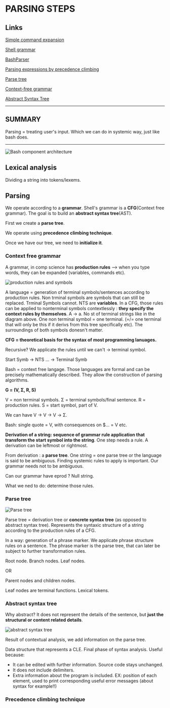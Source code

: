 # PARSING STEPS

## Links

[Simple command expansion](https://github.com/AnoukBV/memo/blob/main/bash_man.md#simple-command-expansion)

[Shell grammar](https://github.com/AnoukBV/memo/blob/main/bash_man.md#shell-grammar)

[BashParser](https://mywiki.wooledge.org/BashParser)

[Parsing expressions by precedence climbing](https://eli.thegreenplace.net/2012/08/02/parsing-expressions-by-precedence-climbing)

[Parse tree](https://en.wikipedia.org/wiki/Parse_tree)

[Context-free grammar](https://en.wikipedia.org/wiki/Context-free_grammar)

[Abstract Syntax Tree](https://en.wikipedia.org/wiki/Abstract_syntax_tree)

--------------------------------------------------
## SUMMARY

Parsing = treating user's input.
Which we can do in  systemic way, just like bash does.

--------------------------------------------------
![Bash component architecture](https://miro.medium.com/v2/resize:fit:640/format:webp/1*Tcrp-wDL3JtLHNHpvvBlNA.png)

## Lexical analysis

Dividing a string into tokens/lexems.

## Parsing

We operate according to a **grammar**. Shell's grammar is a **CFG**(Context free grammar).
The goal is to build an **abstract syntax tree**(AST). 

First we create a **parse tree**.

We operate using **precedence climbing technique**.

Once we have our tree, we need to **initialize it**.

### Context free grammar

A grammar, in comp science has **production rules** --> when you type words, they can be expanded (variables, commands etc). 

![production rules and symbols](https://upload.wikimedia.org/wikipedia/commons/thumb/1/1a/Terminal_and_non-terminal_symbols_example.png/675px-Terminal_and_non-terminal_symbols_example.png)

A language = generation of terminal symbols/sentences according to production rules. Non trminal symbols are symbols that can still be replaced. Trminal Symbols cannot. NTS are **variables**.
In a CFG, those rules can be applied to nonterminal symbols contextlessly : **they specify the context rules by themselves**. A -> a. No st of terminal strings like in the diagram above. One non terminal symbol = one terminal. (=/= one terminal that will only be this if it derivs from this tree specifically etc). The surroundings of both symbols donesn't matter.

**CFG = theoretical basis for the syntax of most programming lanuages.**


Recursive? We applicate the rules until we can't -> terminal symbol.

Start Symb -> NTS ... -> Terminal Symb

Bash = context free langage. Those languages are formal and can be precisely mathematically described. They allow the construction of parsing algorithms.

**G = (V, Σ, R, S)**

V = non terminal symbols. Σ = terminal symbols/final sentence. R = production rules. S = start symbol, part of V.

We can have V -> V -> V -> Σ.

Bash: single quote = V, with consequences on $... = V etc.

**Derivation of a string: sequence of grammar rule application that transform the start symbol into the string**. One step needs a rule. A derivation can be leftmost or rightmost.

From derivation : a **parse tree**. One string = one parse tree or the language is said to be ambiguous. Finding systemic rules to apply is important. Our grammar needs not to be ambiguous.

Can our grammar have eprod ? Null string.

What we ned to do: determine those rules.

### Parse tree

![Parse tree](https://upload.wikimedia.org/wikipedia/commons/thumb/6/6e/ParseTree.svg/225px-ParseTree.svg.png)

Parse tree = derivation tree or **concrete syntax tree** (as opposed to abstract syntax tree). Represents the syntaxic structure of a string according to the production rules of a CFG.

In a way: generation of a phrase marker. We applicate phrase structure rules on a sentence. The phrase marker is the parse tree, that can later be subject to further transformation rules.

Root node.
Branch nodes.
Leaf nodes.

OR

Parent nodes and children nodes.

Leaf nodes are terminal functions. Lexical tokens.

### Abstract syntax tree

Why abstract? It does not represent the details of the sentence, but **just the structural or content related details**.

![abstract syntax tree](https://upload.wikimedia.org/wikipedia/commons/thumb/c/c7/Abstract_syntax_tree_for_Euclidean_algorithm.svg/600px-Abstract_syntax_tree_for_Euclidean_algorithm.svg.png)

Result of contextual analysis, we add information on the parse tree.

Data structure that represents a CLE. Final phase of syntax analysis. Useful because:
- It can be edited with further information. Source code stays unchanged.
- It does not include delimiters.
- Extra information about the program is included. EX: position of each element, used to print corresponding useful error messages (about syntax for example!!)

### Precedence climbing technique
